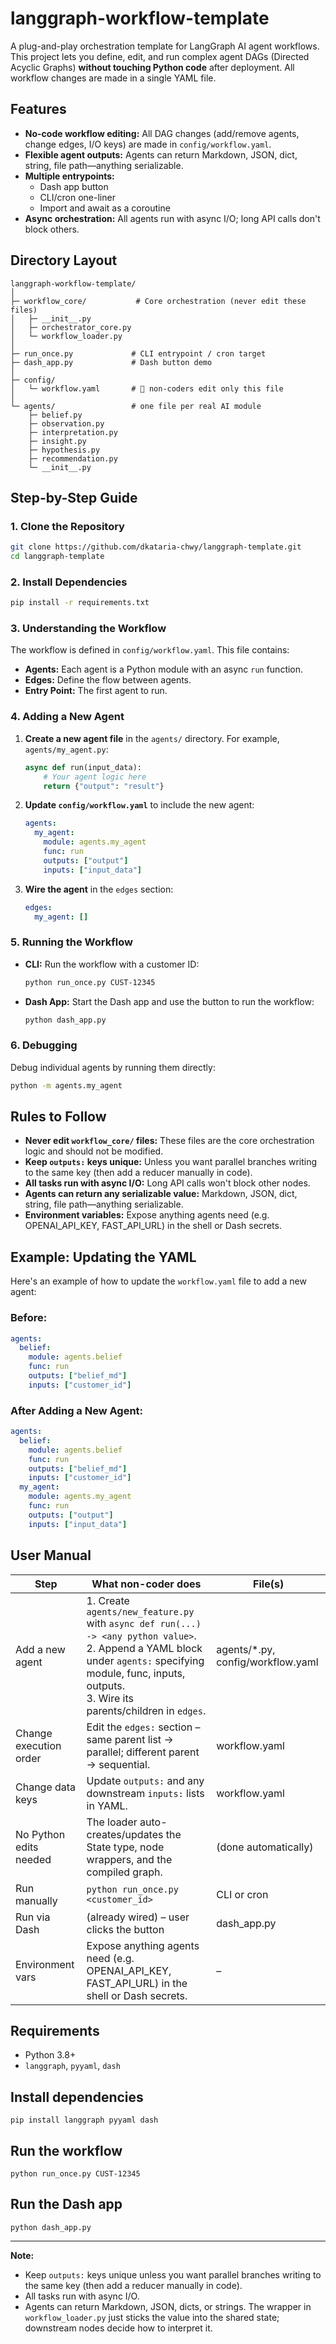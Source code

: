 # langgraph-workflow-template

A plug-and-play orchestration template for LangGraph AI agent workflows. This project lets you define, edit, and run complex agent DAGs (Directed Acyclic Graphs) **without touching Python code** after deployment. All workflow changes are made in a single YAML file.

## Features
- **No-code workflow editing:** All DAG changes (add/remove agents, change edges, I/O keys) are made in `config/workflow.yaml`.
- **Flexible agent outputs:** Agents can return Markdown, JSON, dict, string, file path—anything serializable.
- **Multiple entrypoints:**
  - Dash app button
  - CLI/cron one-liner
  - Import and await as a coroutine
- **Async orchestration:** All agents run with async I/O; long API calls don't block others.

## Directory Layout
```
langgraph-workflow-template/
│
├─ workflow_core/           # Core orchestration (never edit these files)
│   ├─ __init__.py
│   ├─ orchestrator_core.py
│   └─ workflow_loader.py
│
├─ run_once.py             # CLI entrypoint / cron target
├─ dash_app.py             # Dash button demo
│
├─ config/
│   └─ workflow.yaml       # 🚨 non-coders edit only this file
│
└─ agents/                 # one file per real AI module
    ├─ belief.py
    ├─ observation.py
    ├─ interpretation.py
    ├─ insight.py
    ├─ hypothesis.py
    ├─ recommendation.py
    └─ __init__.py
```

## Step-by-Step Guide

### 1. Clone the Repository
```bash
git clone https://github.com/dkataria-chwy/langgraph-template.git
cd langgraph-template
```

### 2. Install Dependencies
```bash
pip install -r requirements.txt
```

### 3. Understanding the Workflow
The workflow is defined in `config/workflow.yaml`. This file contains:
- **Agents:** Each agent is a Python module with an async `run` function.
- **Edges:** Define the flow between agents.
- **Entry Point:** The first agent to run.

### 4. Adding a New Agent
1. **Create a new agent file** in the `agents/` directory. For example, `agents/my_agent.py`:
   ```python
   async def run(input_data):
       # Your agent logic here
       return {"output": "result"}
   ```

2. **Update `config/workflow.yaml`** to include the new agent:
   ```yaml
   agents:
     my_agent:
       module: agents.my_agent
       func: run
       outputs: ["output"]
       inputs: ["input_data"]
   ```

3. **Wire the agent** in the `edges` section:
   ```yaml
   edges:
     my_agent: []
   ```

### 5. Running the Workflow
- **CLI:** Run the workflow with a customer ID:
  ```bash
  python run_once.py CUST-12345
  ```

- **Dash App:** Start the Dash app and use the button to run the workflow:
  ```bash
  python dash_app.py
  ```

### 6. Debugging
Debug individual agents by running them directly:
```bash
python -m agents.my_agent
```

## Rules to Follow
- **Never edit `workflow_core/` files:** These files are the core orchestration logic and should not be modified.
- **Keep `outputs:` keys unique:** Unless you want parallel branches writing to the same key (then add a reducer manually in code).
- **All tasks run with async I/O:** Long API calls won't block other nodes.
- **Agents can return any serializable value:** Markdown, JSON, dict, string, file path—anything serializable.
- **Environment variables:** Expose anything agents need (e.g. OPENAI_API_KEY, FAST_API_URL) in the shell or Dash secrets.

## Example: Updating the YAML
Here's an example of how to update the `workflow.yaml` file to add a new agent:

### Before:
```yaml
agents:
  belief:
    module: agents.belief
    func: run
    outputs: ["belief_md"]
    inputs: ["customer_id"]
```

### After Adding a New Agent:
```yaml
agents:
  belief:
    module: agents.belief
    func: run
    outputs: ["belief_md"]
    inputs: ["customer_id"]
  my_agent:
    module: agents.my_agent
    func: run
    outputs: ["output"]
    inputs: ["input_data"]
```

## User Manual
| Step                  | What non-coder does                                                                 | File(s)                |
|-----------------------|-------------------------------------------------------------------------------------|------------------------|
| Add a new agent       | 1. Create `agents/new_feature.py` with `async def run(...) -> <any python value>`.<br>2. Append a YAML block under `agents:` specifying module, func, inputs, outputs.<br>3. Wire its parents/children in `edges`. | agents/*.py, config/workflow.yaml |
| Change execution order| Edit the `edges:` section – same parent list → parallel; different parent → sequential. | workflow.yaml          |
| Change data keys      | Update `outputs:` and any downstream `inputs:` lists in YAML.                        | workflow.yaml          |
| No Python edits needed| The loader auto-creates/updates the State type, node wrappers, and the compiled graph.| (done automatically)   |
| Run manually          | `python run_once.py <customer_id>`                                                  | CLI or cron            |
| Run via Dash          | (already wired) – user clicks the button                                            | dash_app.py            |
| Environment vars      | Expose anything agents need (e.g. OPENAI_API_KEY, FAST_API_URL) in the shell or Dash secrets. | –                      |

## Requirements
- Python 3.8+
- `langgraph`, `pyyaml`, `dash`

## Install dependencies
```
pip install langgraph pyyaml dash
```

## Run the workflow
```
python run_once.py CUST-12345
```

## Run the Dash app
```
python dash_app.py
```

---

**Note:**
- Keep `outputs:` keys unique unless you want parallel branches writing to the same key (then add a reducer manually in code).
- All tasks run with async I/O.
- Agents can return Markdown, JSON, dicts, or strings. The wrapper in `workflow_loader.py` just sticks the value into the shared state; downstream nodes decide how to interpret it. 